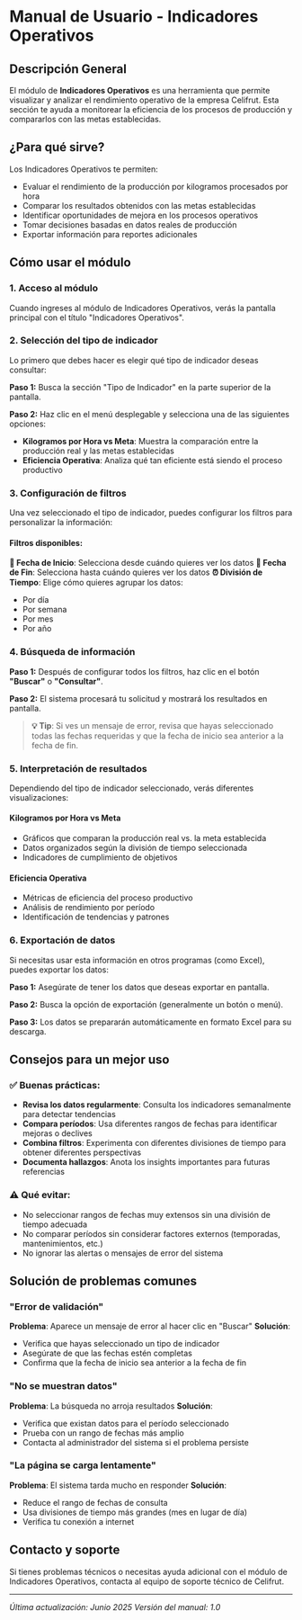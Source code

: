 # Manual de Usuario - Indicadores Operativos

## Descripción General

El módulo de **Indicadores Operativos** es una herramienta que permite visualizar y analizar el rendimiento operativo de la empresa Celifrut. Esta sección te ayuda a monitorear la eficiencia de los procesos de producción y compararlos con las metas establecidas.

## ¿Para qué sirve?

Los Indicadores Operativos te permiten:
- Evaluar el rendimiento de la producción por kilogramos procesados por hora
- Comparar los resultados obtenidos con las metas establecidas
- Identificar oportunidades de mejora en los procesos operativos
- Tomar decisiones basadas en datos reales de producción
- Exportar información para reportes adicionales

## Cómo usar el módulo

### 1. Acceso al módulo

Cuando ingreses al módulo de Indicadores Operativos, verás la pantalla principal con el título "Indicadores Operativos".

### 2. Selección del tipo de indicador

Lo primero que debes hacer es elegir qué tipo de indicador deseas consultar:

**Paso 1:** Busca la sección "Tipo de Indicador" en la parte superior de la pantalla.

**Paso 2:** Haz clic en el menú desplegable y selecciona una de las siguientes opciones:

- **Kilogramos por Hora vs Meta**: Muestra la comparación entre la producción real y las metas establecidas
- **Eficiencia Operativa**: Analiza qué tan eficiente está siendo el proceso productivo

### 3. Configuración de filtros

Una vez seleccionado el tipo de indicador, puedes configurar los filtros para personalizar la información:

#### Filtros disponibles:

**📅 Fecha de Inicio**: Selecciona desde cuándo quieres ver los datos
**📅 Fecha de Fin**: Selecciona hasta cuándo quieres ver los datos
**⏰ División de Tiempo**: Elige cómo quieres agrupar los datos:
- Por día
- Por semana  
- Por mes
- Por año

### 4. Búsqueda de información

**Paso 1:** Después de configurar todos los filtros, haz clic en el botón **"Buscar"** o **"Consultar"**.

**Paso 2:** El sistema procesará tu solicitud y mostrará los resultados en pantalla.

> **💡 Tip**: Si ves un mensaje de error, revisa que hayas seleccionado todas las fechas requeridas y que la fecha de inicio sea anterior a la fecha de fin.

### 5. Interpretación de resultados

Dependiendo del tipo de indicador seleccionado, verás diferentes visualizaciones:

#### Kilogramos por Hora vs Meta
- Gráficos que comparan la producción real vs. la meta establecida
- Datos organizados según la división de tiempo seleccionada
- Indicadores de cumplimiento de objetivos

#### Eficiencia Operativa
- Métricas de eficiencia del proceso productivo
- Análisis de rendimiento por período
- Identificación de tendencias y patrones

### 6. Exportación de datos

Si necesitas usar esta información en otros programas (como Excel), puedes exportar los datos:

**Paso 1:** Asegúrate de tener los datos que deseas exportar en pantalla.

**Paso 2:** Busca la opción de exportación (generalmente un botón o menú).

**Paso 3:** Los datos se prepararán automáticamente en formato Excel para su descarga.

## Consejos para un mejor uso

### ✅ Buenas prácticas:
- **Revisa los datos regularmente**: Consulta los indicadores semanalmente para detectar tendencias
- **Compara períodos**: Usa diferentes rangos de fechas para identificar mejoras o declives
- **Combina filtros**: Experimenta con diferentes divisiones de tiempo para obtener diferentes perspectivas
- **Documenta hallazgos**: Anota los insights importantes para futuras referencias

### ⚠️ Qué evitar:
- No seleccionar rangos de fechas muy extensos sin una división de tiempo adecuada
- No comparar períodos sin considerar factores externos (temporadas, mantenimientos, etc.)
- No ignorar las alertas o mensajes de error del sistema

## Solución de problemas comunes

### "Error de validación"
**Problema**: Aparece un mensaje de error al hacer clic en "Buscar"
**Solución**: 
- Verifica que hayas seleccionado un tipo de indicador
- Asegúrate de que las fechas estén completas
- Confirma que la fecha de inicio sea anterior a la fecha de fin

### "No se muestran datos"
**Problema**: La búsqueda no arroja resultados
**Solución**:
- Verifica que existan datos para el período seleccionado
- Prueba con un rango de fechas más amplio
- Contacta al administrador del sistema si el problema persiste

### "La página se carga lentamente"
**Problema**: El sistema tarda mucho en responder
**Solución**:
- Reduce el rango de fechas de consulta
- Usa divisiones de tiempo más grandes (mes en lugar de día)
- Verifica tu conexión a internet

## Contacto y soporte

Si tienes problemas técnicos o necesitas ayuda adicional con el módulo de Indicadores Operativos, contacta al equipo de soporte técnico de Celifrut.

---

*Última actualización: Junio 2025*
*Versión del manual: 1.0*
